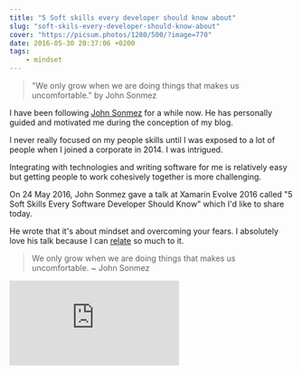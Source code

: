 ```yaml
---
title: "5 Soft skills every developer should know about"
slug: "soft-skils-every-developer-should-know-about"
cover: "https://picsum.photos/1280/500/?image=770"
date: 2016-05-30 20:37:06 +0200
tags: 
    - mindset
---
```


> "We only grow when we are doing things that makes us uncomfortable." by
  John Sonmez

I have been following [John Sonmez](http://www.simpleprogrammer.com)
for a while now. He has personally guided and motivated me during the
conception of my blog.

I never really focused on my people skills until I was exposed to a lot
of people when I joined a corporate in 2014. I was intrigued.

Integrating with technologies and writing software for me is relatively
easy but getting people to work cohesively together is more challenging.

On 24 May 2016, John Sonmez gave a talk at Xamarin Evolve 2016
called "5 Soft Skills Every Software Developer Should Know" which I'd
like to share today.

He wrote that it's about mindset and overcoming your fears. I absolutely
love his talk because I can
[relate](/blog/escaping-the-social-comfort-zone/)
so much to it.

> We only grow when we are doing things that makes us uncomfortable. ~
  John Sonmez

<iframe class="youtube"
  src="https://www.youtube.com/embed/cVC3DQvAAIA"
  frameborder="0"
  allowfullscreen>
</iframe>

